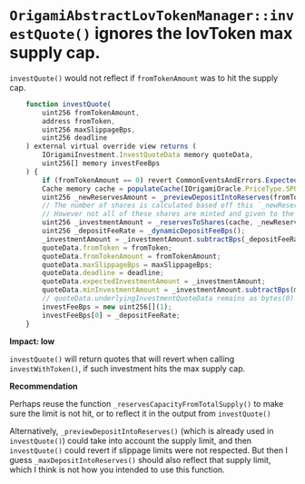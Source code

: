 # `OrigamiAbstractLovTokenManager::investQuote()` ignores the lovToken max supply cap. 

`investQuote()` would not reflect if `fromTokenAmount` was to hit the supply cap. 


```javascript
    function investQuote(
        uint256 fromTokenAmount, 
        address fromToken,
        uint256 maxSlippageBps,
        uint256 deadline
    ) external virtual override view returns (
        IOrigamiInvestment.InvestQuoteData memory quoteData, 
        uint256[] memory investFeeBps
    ) {
        if (fromTokenAmount == 0) revert CommonEventsAndErrors.ExpectedNonZero();
        Cache memory cache = populateCache(IOrigamiOracle.PriceType.SPOT_PRICE);
        uint256 _newReservesAmount = _previewDepositIntoReserves(fromToken, fromTokenAmount);
        // The number of shares is calculated based off this `_newReservesAmount`
        // However not all of these shares are minted and given to the user -- the deposit fee is removed
        uint256 _investmentAmount = _reservesToShares(cache, _newReservesAmount);
        uint256 _depositFeeRate = _dynamicDepositFeeBps();
        _investmentAmount = _investmentAmount.subtractBps(_depositFeeRate, OrigamiMath.Rounding.ROUND_DOWN);
        quoteData.fromToken = fromToken;
        quoteData.fromTokenAmount = fromTokenAmount;
        quoteData.maxSlippageBps = maxSlippageBps;
        quoteData.deadline = deadline;
        quoteData.expectedInvestmentAmount = _investmentAmount;
        quoteData.minInvestmentAmount = _investmentAmount.subtractBps(maxSlippageBps, OrigamiMath.Rounding.ROUND_UP);
        // quoteData.underlyingInvestmentQuoteData remains as bytes(0)
        investFeeBps = new uint256[](1);
        investFeeBps[0] = _depositFeeRate;
    }
```

**Impact: low**

`investQuote()` will return quotes that will revert when calling `investWithToken()`, if such investment hits the max supply cap. 

**Recommendation**

Perhaps reuse the function `_reservesCapacityFromTotalSupply()` to make sure the limit is not hit, or to reflect it in the output from `investQuote()`

Alternatively, `_previewDepositIntoReserves()` (which is already used in `investQuote()`) could take into account the supply limit, and then `investQuote()` could revert if slippage limits were not respected. But then I guess `_maxDepositIntoReserves()` should also reflect that supply limit, which I think is not how you intended to use this function. 
